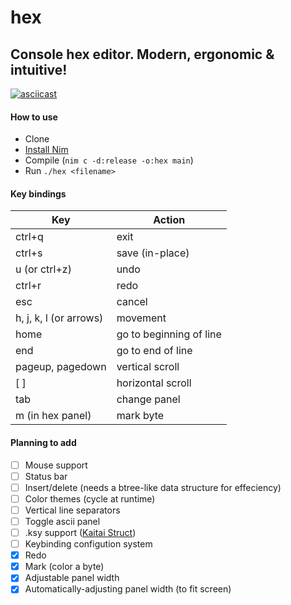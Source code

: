 # hex
## Console hex editor. Modern, ergonomic &amp; intuitive!

[![asciicast](https://asciinema.org/a/b73DC6eFtwP4Uy0UWlCGJ7dWR.svg)](https://asciinema.org/a/b73DC6eFtwP4Uy0UWlCGJ7dWR)

#### How to use
* Clone
* [Install Nim](https://nim-lang.org/install.html)
* Compile (`nim c -d:release -o:hex main`) 
* Run `./hex <filename>`

#### Key bindings

| Key | Action |
|----------------- | -------------------------
| ctrl+q | exit |
| ctrl+s | save (in-place) |
| u (or ctrl+z) | undo |
| ctrl+r | redo |
| esc | cancel |
| h, j, k, l (or arrows) | movement |
| home | go to beginning of line |
| end | go to end of line |
| pageup, pagedown  | vertical scroll |
| [ ] | horizontal scroll |
| tab | change panel |
| m (in hex panel) | mark byte |

#### Planning to add
- [ ] Mouse support
- [ ] Status bar
- [ ] Insert/delete (needs a btree-like data structure for effeciency)
- [ ] Color themes (cycle at runtime)
- [ ] Vertical line separators
- [ ] Toggle ascii panel
- [ ] .ksy support ([Kaitai Struct](https://kaitai.io/))
- [ ] Keybinding configution system
- [x] Redo
- [x] Mark (color a byte)
- [x] Adjustable panel width
- [x] Automatically-adjusting panel width (to fit screen)